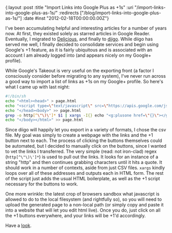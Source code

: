 {:layout :post
 :title "Import Links into Google Plus as +1s"
 :uri "/import-links-into-google-plus-as-1s/"
 :redirects ["/blog/import-links-into-google-plus-as-1s/"]
 :date #inst "2012-02-18T00:00:00.00Z"}

I've been accumulating helpful and interesting articles for a number
of years now. At first, they existed solely as starred articles in
Google Reader. Eventually, I migrated to
[Delicious](https://delicious.com/), and finally to
[diigo](https://www.diigo.com). While diigo has served me well, I
finally decided to consolidate services and begin using Google's +1
feature, as it is fairly ubiquitous and is associated with an account
I am already logged into (and appears nicely on my Google+ profile).

While Google's Takeout is very useful on the exporting front (a factor
I consciously consider before migrating to any system), I've never run
across a good way to import a list of links as +1s on my Google+
profile. So here's what I came up with last night:

```bash
#!/bin/sh
echo "<html><head>" > page.html
echo "<script type=\"text/javascript\" src=\"https://apis.google.com/js/plusone.js\"></script>" >> page.html
echo "</head><body>" >> page.html
grep -o http[^\"\)\']* $1 | xargs -I{} echo "<g:plusone href=\"{}\"></g:plusone>" >> page.html
echo "</body></html>" >> page.html
```

Since diigo will happily let you export in a variety of formats, I
chose the csv file. My goal was simply to create a webpage with the
links and the +1 button next to each. The process of clicking the
buttons themselves could be automated, but I decided to manually click
on the buttons, since I wanted to vet the links I transferred. The
very simple (read: not iron-clad) regex (`http[^\"\)\']*`) is used to
pull out the links. It looks for an instance of a string "http" and
then continues grabbing characters until it hits a quote. It should
work in a number of contexts, aside from just CSV files. `xargs`
kindly loops over all of these addresses and outputs each in HTML
form. The rest of the script just adds the usual HTML boilerplate, as
well as the +1 script necessary for the buttons to work.

One more wrinkle: the latest crop of browsers sandbox what javascript
is allowed to do to the local filesystem (and rightfully so), so you
will need to upload the generated page to a non-local path (or simply
copy and paste it into a website that will let you edit html
live). Once you do, just click on all the +1 buttons everywhere, and
your links will be +1'd accordingly.

Have a [look](https://plus.google.com/u/0/113712188424853568731/plusones).
